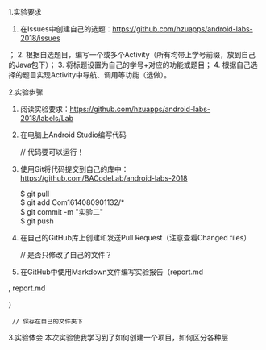 1.实验要求
 
 1. 在Issues中创建自己的选题：https://github.com/hzuapps/android-labs-2018/issues 
 
  ；
 2. 根据自选题目，编写一个或多个Activity（所有均带上学号前缀，放到自己的Java包下）；
 3. 将标题设置为自己的学号+对应的功能或题目；
 4. 根据自己选择的题目实现Activity中导航、调用等功能（选做）。
 
 2.实验步骤
 
 1. 阅读实验要求：https://github.com/hzuapps/android-labs-2018/labels/Lab 
 
   
 2. 在电脑上Android Studio编写代码  
 
    // 代码要可以运行！
 
 1. 使用Git将代码提交到自己的库中：https://github.com/BACodeLab/android-labs-2018 
 
 
    $ git pull  
    $ git add Com1614080901132/*  
    $ git commit -m "实验二"  
    $ git push
 
 1. 在自己的GitHub库上创建和发送Pull Request（注意查看Changed files）  
 
     // 是否只修改了自己的文件？
 
 1. 在GitHub中使用Markdown文件编写实验报告（report.md 
 
 , report.md 
 
 ）  
 
     // 保存在自己的文件夹下
 
 3.实验体会
 本次实验使我学习到了如何创建一个项目，如何区分各种层
